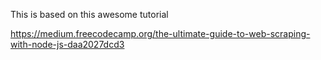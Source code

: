 This is based on this awesome tutorial

https://medium.freecodecamp.org/the-ultimate-guide-to-web-scraping-with-node-js-daa2027dcd3